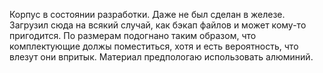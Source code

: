 Корпус в состоянии разработки. Даже не был сделан в железе. Загрузил сюда на всякий случай, как бэкап файлов и может кому-то пригодится. По размерам подогнано таким образом, что комплектующие должы поместиться, хотя и есть вероятность, что влезут они впритык. Материал предпологаю использовать алюминий.
